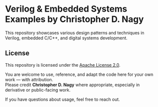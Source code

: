# Verilog & Embedded Systems Examples by Christopher D. Nagy

This repository showcases various design patterns and techniques in Verilog, embedded C/C++, and digital systems development.

## License

This repository is licensed under the [Apache License 2.0](./LICENSE).

You are welcome to use, reference, and adapt the code here for your own work — with attribution.  
Please credit **Christopher D. Nagy** where appropriate, especially in derivative or public-facing work.

If you have questions about usage, feel free to reach out.
